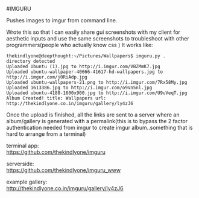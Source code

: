 #IMGURU

Pushes images to imgur from command line.

Wrote this so that I can easily share gui screenshots with my client for aesthetic inputs and use the same screenshots to troubleshoot with other programmers(people who actually know css  )
It works like:
```
thekindlyone@deepthought:~/Pictures/Wallpapers$ imguru.py .
directory detected 
Uploaded Ubuntu (1).jpg to http://i.imgur.com/VBZMmK7.jpg
Uploaded ubuntu-wallpaper-40666-41617-hd-wallpapers.jpg to http://i.imgur.com/j0RiAdp.jpg
Uploaded ubuntu-wallpapers-21.png to http://i.imgur.com/7Rx58My.jpg
Uploaded 1613386.jpg to http://i.imgur.com/o9Vn5nl.jpg
Uploaded ubuntu-4188-1600x900.jpg to http://i.imgur.com/U9uVeqT.jpg
Album Created! title: Wallpapers url: http://thekindlyone.co.in/imguru/gallery/ly4zJ6

```
Once the upload is finished, all the links are sent to a server where an album/gallery is generated with a permalink(this is to bypass the 2 factor authentication needed from imgur to create imgur album..something that is hard to arrange from a terminal)         

terminal app:       
https://github.com/thekindlyone/imguru       

serverside:        
https://github.com/thekindlyone/imguru_www     

example gallery:        
http://thekindlyone.co.in/imguru/gallery/ly4zJ6      